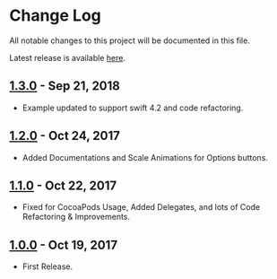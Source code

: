 # Change Log

All notable changes to this project will be documented in this file.

Latest release is available [here](https://github.com/hemangshah/HHFloatingView/releases/latest).

## [1.3.0](https://github.com/hemangshah/HHFloatingView/releases/tag/1.3.0) - Sep 21, 2018
- Example updated to support swift 4.2 and code refactoring.

## [1.2.0](https://github.com/hemangshah/HHFloatingView/releases/tag/1.2.0) - Oct 24, 2017
- Added Documentations and Scale Animations for Options buttons.

## [1.1.0](https://github.com/hemangshah/HHFloatingView/releases/tag/1.1.0) - Oct 22, 2017
- Fixed for CocoaPods Usage, Added Delegates, and lots of Code Refactoring & Improvements.

## [1.0.0](https://github.com/hemangshah/HHFloatingView/releases/tag/1.0.0) - Oct 19, 2017
- First Release.
